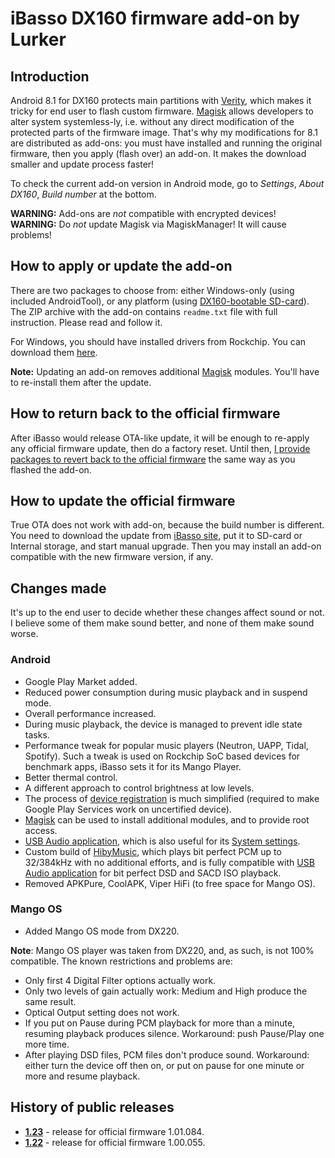 # iBasso DX160 firmware add-on by Lurker

## Introduction
Android 8.1 for DX160 protects main partitions with [Verity](https://source.android.com/security/verifiedboot), which makes it tricky for end user to flash custom firmware. [Magisk](https://magiskmanager.com/) allows developers to alter system systemless-ly, i.e. without any direct modification of the protected parts of the firmware image. That's why my modifications for 8.1 are distributed as add-ons: you must have installed and running the original firmware, then you apply (flash over) an add-on. It makes the download smaller and update process faster!

To check the current add-on version in Android mode, go to _Settings_, _About DX160_, _Build number_ at the bottom.

**WARNING:** Add-ons are *not* compatible with encrypted devices!<br />
**WARNING:** Do *not* update Magisk via MagiskManager! It will cause problems!

## How to apply or update the add-on
There are two packages to choose from: either Windows-only (using included AndroidTool), or any platform (using [DX160-bootable SD-card](https://github.com/Lurker00/DX160-Firmware-Add-on/tree/master/FirmwareUpdater)). The ZIP archive with the add-on contains `readme.txt` file with full instruction. Please read and follow it.

For Windows, you should have installed drivers from Rockchip. You can download them [here](https://github.com/Lurker00/DX220-Firmware-Add-on/tree/master/files).

**Note:** Updating an add-on removes additional [Magisk](https://magiskmanager.com/) modules. You'll have to re-install them after the update.

## How to return back to the official firmware
After iBasso would release OTA-like update, it will be enough to re-apply any official firmware update, then do a factory reset. Until then, [I provide packages to revert back to the official firmware](https://github.com/Lurker00/DX160-Firmware-Add-on/releases/tag/Restore-1.00.055) the same way as you flashed the add-on.

## How to update the official firmware
True OTA does not work with add-on, because the build number is different. You need to download the update from [iBasso site](http://ibasso.com/down.php), put it to SD-card or Internal storage, and start manual upgrade. Then you may install an add-on compatible with the new firmware version, if any.

## Changes made
It's up to the end user to decide whether these changes affect sound or not. I believe some of them make sound better, and none of them make sound worse.

### Android
* Google Play Market added.
* Reduced power consumption during music playback and in suspend mode.
* Overall performance increased.
* During music playback, the device is managed to prevent idle state tasks.
* Performance tweak for popular music players (Neutron, UAPP, Tidal, Spotify). Such a tweak is used on Rockchip SoC based devices for benchmark apps, iBasso sets it for its Mango Player.
* Better thermal control.
* A different approach to control brightness at low levels.
* The process of [device registration](https://www.google.com/android/uncertified/) is much simplified (required to make Google Play Services work on uncertified device).
* [Magisk](https://magiskmanager.com/) can be used to install additional modules, and to provide root access.
* [USB Audio application](https://github.com/Lurker00/DX200-USB-Audio-Release/blob/master/README.md), which is also useful for its [System settings](https://github.com/Lurker00/DX200-USB-Audio-Release/blob/master/README.md#system-settings).
* Custom build of [HibyMusic](https://play.google.com/store/apps/details?id=com.hiby.music), which plays bit perfect PCM up to 32/384kHz with no additional efforts, and is fully compatible with [USB Audio application](https://github.com/Lurker00/DX200-USB-Audio-Release/blob/master/README.md) for bit perfect DSD and SACD ISO playback.
* Removed APKPure, CoolAPK, Viper HiFi (to free space for Mango OS).
### Mango OS
* Added Mango OS mode from DX220.

**Note**: Mango OS player was taken from DX220, and, as such, is not 100% compatible. The known restrictions and problems are:
* Only first 4 Digital Filter options actually work.
* Only two levels of gain actually work: Medium and High produce the same result.
* Optical Output setting does not work.
* If you put on Pause during PCM playback for more than a minute, resuming playback produces silence. Workaround: push Pause/Play one more time.
* After playing DSD files, PCM files don't produce sound. Workaround: either turn the device off then on, or put on pause for one minute or more and resume playback.

## History of public releases
* [**1.23**](https://github.com/Lurker00/DX160-Firmware-Add-on/releases/tag/v1.23) - release for official firmware 1.01.084.
* [**1.22**](https://github.com/Lurker00/DX160-Firmware-Add-on/releases/tag/v1.22) - release for official firmware 1.00.055.
